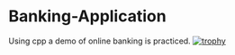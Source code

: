 # Banking-Application

Using cpp a demo of online banking is practiced.
[![trophy](https://github-profile-trophy.vercel.app/?username=Vaishnavitorgal)](https://github.com/ryo-ma/github-profile-trophy)
